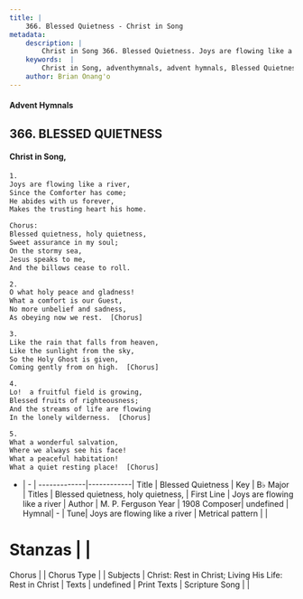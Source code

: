 ```yaml
---
title: |
    366. Blessed Quietness - Christ in Song
metadata:
    description: |
        Christ in Song 366. Blessed Quietness. Joys are flowing like a river, Since the Comforter has come; He abides with us forever, Makes the trusting heart his home. Chorus: Blessed quietness, holy quietness,  Sweet assurance in my soul; On the stormy sea, Jesus speaks to me, And the billows cease to roll.
    keywords:  |
        Christ in Song, adventhymnals, advent hymnals, Blessed Quietness, Joys are flowing like a river. Blessed quietness, holy quietness, 
    author: Brian Onang'o
---
```


#### Advent Hymnals
## 366. BLESSED QUIETNESS
####  Christ in Song,

```txt
1.
Joys are flowing like a river,
Since the Comforter has come;
He abides with us forever,
Makes the trusting heart his home.

Chorus:
Blessed quietness, holy quietness, 
Sweet assurance in my soul;
On the stormy sea,
Jesus speaks to me,
And the billows cease to roll.

2.
O what holy peace and gladness!
What a comfort is our Guest,
No more unbelief and sadness,
As obeying now we rest.  [Chorus]

3.
Like the rain that falls from heaven,
Like the sunlight from the sky,
So the Holy Ghost is given,
Coming gently from on high.  [Chorus]

4.
Lo!  a fruitful field is growing,
Blessed fruits of righteousness;
And the streams of life are flowing
In the lonely wilderness.  [Chorus]

5.
What a wonderful salvation,
Where we always see his face!
What a peaceful habitation!
What a quiet resting place!  [Chorus]


```

- |   -  |
-------------|------------|
Title | Blessed Quietness |
Key | B♭ Major |
Titles | Blessed quietness, holy quietness,  |
First Line | Joys are flowing like a river |
Author | M. P. Ferguson
Year | 1908
Composer| undefined |
Hymnal|  - |
Tune| Joys are flowing like a river |
Metrical pattern | |
# Stanzas |  |
Chorus |  |
Chorus Type |  |
Subjects | Christ: Rest in Christ; Living His Life: Rest in Christ |
Texts | undefined |
Print Texts | 
Scripture Song |  |
    
